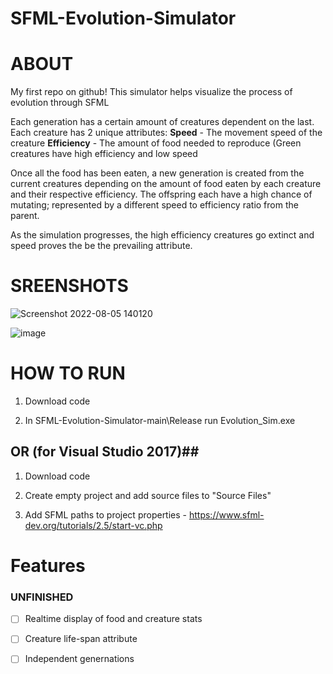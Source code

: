 # SFML-Evolution-Simulator

# ABOUT

My first repo on github!
This simulator helps visualize the process of evolution through SFML

Each generation has a certain amount of creatures dependent on the last. 
Each creature has 2 unique attributes: 
  **Speed** - The movement speed of the creature
  **Efficiency** - The amount of food needed to reproduce
  (Green creatures have high efficiency and low speed
 
Once all the food has been eaten, a new generation is created from the current creatures depending on the amount of food eaten by each creature and their respective efficiency. The offspring each have a high chance of mutating; represented by a different speed to efficiency ratio from the parent.

As the simulation progresses, the high efficiency creatures go extinct and speed proves the be the prevailing attribute.
  

# SREENSHOTS
![Screenshot 2022-08-05 140120](https://user-images.githubusercontent.com/87293665/183171596-9d20b5b6-1318-4ab5-8eb5-4d8bf2ed8dc9.png)

![image](https://user-images.githubusercontent.com/87293665/183172156-20c90846-51a9-406c-b04e-b99d24f6254b.png)

# HOW TO RUN

1. Download code

2. In SFML-Evolution-Simulator-main\Release run Evolution_Sim.exe

## OR (for Visual Studio 2017)##

1. Download code

2. Create empty project and add source files to "Source Files"

3. Add SFML paths to project properties - https://www.sfml-dev.org/tutorials/2.5/start-vc.php

# Features
### UNFINISHED
- [ ] Realtime display of food and creature stats
- [ ] Creature life-span attribute
- [ ] Independent genernations

